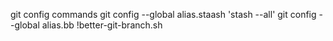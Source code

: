 git config commands
git config --global alias.staash 'stash --all'
git config --global alias.bb !better-git-branch.sh
